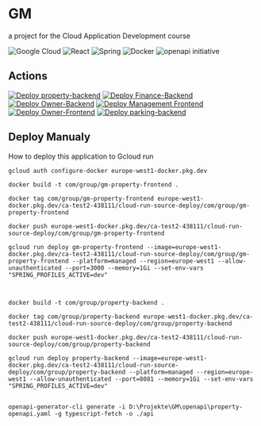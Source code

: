 # GM 
a project for the Cloud Application Development course


![Google Cloud](https://img.shields.io/badge/GoogleCloud-%234285F4.svg?style=for-the-badge&logo=google-cloud&logoColor=white)
![React](https://img.shields.io/badge/react-%2320232a.svg?style=for-the-badge&logo=react&logoColor=%2361DAFB)
![Spring](https://img.shields.io/badge/spring-%236DB33F.svg?style=for-the-badge&logo=spring&logoColor=white)
![Docker](https://img.shields.io/badge/docker-%230db7ed.svg?style=for-the-badge&logo=docker&logoColor=white)
![openapi initiative](https://img.shields.io/badge/openapiinitiative-%23000000.svg?style=for-the-badge&logo=openapiinitiative&logoColor=white)

## Actions
[![Deploy property-backend](https://github.com/Manz2/GM/actions/workflows/property-backend.yaml/badge.svg)](https://github.com/Manz2/GM/actions/workflows/property-backend.yaml)
[![Deploy Finance-Backend](https://github.com/Manz2/GM/actions/workflows/finance-backend.yaml/badge.svg)](https://github.com/Manz2/GM/actions/workflows/finance-backend.yaml)
[![Deploy Owner-Backend](https://github.com/Manz2/GM/actions/workflows/owner-backend.yaml/badge.svg)](https://github.com/Manz2/GM/actions/workflows/owner-backend.yaml)
[![Deploy Management Frontend](https://github.com/Manz2/GM/actions/workflows/management-frontend.yaml/badge.svg)](https://github.com/Manz2/GM/actions/workflows/management-frontend.yaml)
[![Deploy Owner-Frontend](https://github.com/Manz2/GM/actions/workflows/owner-frontend.yaml/badge.svg)](https://github.com/Manz2/GM/actions/workflows/owner-frontend.yaml)
[![Deploy parking-backend](https://github.com/Manz2/GM/actions/workflows/parking-backend.yaml/badge.svg)](https://github.com/Manz2/GM/actions/workflows/parking-backend.yaml)


## Deploy Manualy
How to deploy this application to Gcloud run
```
gcloud auth configure-docker europe-west1-docker.pkg.dev

docker build -t com/group/gm-property-frontend .

docker tag com/group/gm-property-frontend europe-west1-docker.pkg.dev/ca-test2-438111/cloud-run-source-deploy/com/group/gm-property-frontend

docker push europe-west1-docker.pkg.dev/ca-test2-438111/cloud-run-source-deploy/com/group/gm-property-frontend

gcloud run deploy gm-property-frontend --image=europe-west1-docker.pkg.dev/ca-test2-438111/cloud-run-source-deploy/com/group/gm-property-frontend --platform=managed --region=europe-west1 --allow-unauthenticated --port=3000 --memory=1Gi --set-env-vars "SPRING_PROFILES_ACTIVE=dev"



docker build -t com/group/property-backend .

docker tag com/group/property-backend europe-west1-docker.pkg.dev/ca-test2-438111/cloud-run-source-deploy/com/group/property-backend

docker push europe-west1-docker.pkg.dev/ca-test2-438111/cloud-run-source-deploy/com/group/property-backend

gcloud run deploy property-backend --image=europe-west1-docker.pkg.dev/ca-test2-438111/cloud-run-source-deploy/com/group/property-backend --platform=managed --region=europe-west1 --allow-unauthenticated --port=8081 --memory=1Gi --set-env-vars "SPRING_PROFILES_ACTIVE=dev"


openapi-generator-cli generate -i D:\Projekte\GM\openapi\property-openapi.yaml -g typescript-fetch -o ./api
```
